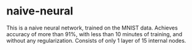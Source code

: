 # naive-neural
This is a naive neural network, trained on the MNIST data.
Achieves accuracy of more than 91%, with less than 10 minutes of training, and without any regularization.
Consists of only 1 layer of 15 internal nodes.

